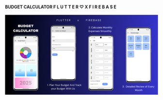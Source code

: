 <h4> BUDGET CALCULATOR    F L U T T E R ♡  X   F I R E B A S E </h4>
<p align="center">
  <img src="assets/readme.png" alt="Home" width="850"/>
</p>

